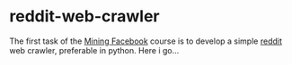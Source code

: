 reddit-web-crawler
==================

The first task of the [Mining Facebook](http://www.inf.tu-dresden.de/index.php?node_id=3630&amp;ln=en) course is to develop a simple [reddit](reddit.com) web crawler, preferable in python. Here i go…
